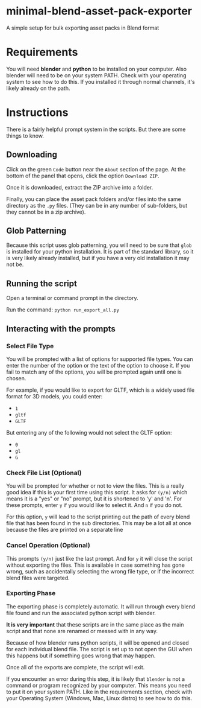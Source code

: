# minimal-blend-asset-pack-exporter
 A simple setup for bulk exporting asset packs in Blend format


# Requirements

You will need **blender** and **python** to be installed on your computer. Also blender will need to be on your system PATH. Check with your operating system to see how to do this. If you installed it through normal channels, it's likely already on the path.

# Instructions

There is a fairly helpful prompt system in the scripts. But there are some things to know.

## Downloading

Click on the green `Code` button near the `About` section of the page. At the bottom of the panel that opens, click the option `Download ZIP`.

Once it is downloaded, extract the ZIP archive into a folder.

Finally, you can place the asset pack folders and/or files into the same directory as the `.py` files. (They can be in any number of sub-folders, but they cannot be in a zip archive).

## Glob Patterning
Because this script uses glob patterning, you will need to be sure that `glob` is installed for your python installation. It is part of the standard library, so it is very likely already installed, but if you have a very old installation it may not be.

## Running the script
Open a terminal or command prompt in the directory.

Run the command:
`python run_export_all.py`

## Interacting with the prompts

### Select File Type
You will be prompted with a list of options for supported file types. You can enter the number of the option or the text of the option to choose it. If you fail to match any of the options, you will be prompted again until one is chosen.

For example, if you would like to export for GLTF, which is a widely used file format for 3D models, you could enter:
- `1`
- `gltf`
- `GLTF`

But entering any of the following would not select the GLTF option:
- `0`
- `gl`
- `G`

### Check File List (Optional)
You will be prompted for whether or not to view the files. This is a really good idea if this is your first time using this script. It asks for `(y/n)` which means it is a "yes" or "no" prompt, but it is shortened to 'y' and 'n'. For these prompts, enter `y` if you would like to select it. And `n` if you do not.

For this option, `y` will lead to the script printing out the path of every blend file that has been found in the sub directories. This may be a lot all at once because the files are printed on a separate line


### Cancel Operation (Optional)
This prompts `(y/n)` just like the last prompt. And for `y` it will close the script without exporting the files. This is available in case something has gone wrong, such as accidentally selecting the wrong file type, or if the incorrect blend files were targeted.

### Exporting Phase
The exporting phase is completely automatic. It will run through every blend file found and run the associated python script with blender.

**It is very important** that these scripts are in the same place as the main script and that none are renamed or messed with in any way.

Because of how blender runs python scripts, it will be opened and closed for each individual blend file. The script is set up to not open the GUI when this happens but if something goes wrong that may happen.

Once all of the exports are complete, the script will exit.

If you encounter an error during this step, it is likely that `blender` is not a command or program recognized by your computer. This means you need to put it on your system PATH. Like in the requirements section, check with your Operating System (Windows, Mac, Linux distro) to see how to do this.
